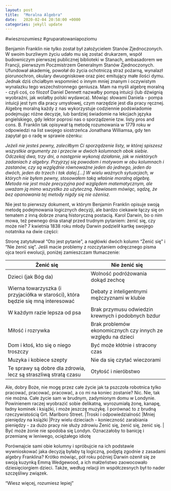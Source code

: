 ```yaml
---
layout: post
title:  "Moralna Algebra"
date:   2020-02-04 20:58:00 +0000
categories: jekyll update
---
```


#wieszrozumiesz
#gruparatowaniapoziomu


Benjamin Franklin nie tylko został był założycielem Stanów Zjednoczonych. W swoim burzliwym życiu udało mu się zostać drukarzem, współ budowniczym pierwszej publicznej biblioteki w Stanach, ambasadorem we Francji, pierwszym Poczmistrzem Generalnym Stanów Zjednoczonych. Ufundował akademię, powołał do życia ochotniczą straż pożarną, wynalazł piorunochron, okulary dwuogniskowe oraz piec emitujący małe ilości dymu. Jednak dziś chciałbym wspomnieć o innym mniej znanym i oczywistym wynalazku tego wszechstronnego geniusza. Mam na myśli algebrę moralną - czyli coś, co filozof Daniel Dennett nazwałby pompą intuicji (lub dźwignią wyobraźni, jak wolałby polski wydawca). Mówiąc słowami Daniela - pompa intuicji jest tym dla pracy umysłowej, czym narzędzie jest dla pracy ręcznej.
Algebrę moralną każdy z nas wykorzystuje codziennie podświadomie  podejmując różne decyzje, lub bardziej świadomie na lekcjach języka angielskiego, gdy lektor poprosi nas o sporządzenie tzw. listy pros and cons. B. Franklin tak opisywał tą metodę rozumowania w 1779 roku w odpowiedzi na list swojego siostrzeńca Jonathana Williamsa, gdy ten zapytał go o radę w sprawie ożenku:

*Jeżeli nie jesteś pewny, zaleciłbym Ci sporządzenie listy, w której spiszesz wszystkie argumenty za i przeciw w dwóch kolumnach obok siebie. Odczekaj dwa, trzy dni, a następnie wykonaj działanie, jak w niektórych zadaniach z algebry. Przyjrzyj się powodom i motywom w obu kolumnach i zastanów, czy są względnie równoważne jeden do jednego, jeden do dwóch, jeden do trzech i tak dalej.[...] W wielu ważnych sytuacjach, w których nie byłem pewny, stosowałem taką właśnie moralną algebrę. Metoda nie jest może precyzyjna pod względem matematycznym, ale uważam ją mimo wszystko za użyteczną. Nawiasem mówiąc, sądzę, że bez opanowania tej metody nigdy się nie ożenisz.*

Nie jest to pierwszy dokument, w którym Benjamin Franklin opisuje swoją metodę podejmowania logicznych decyzji, ale bardzo ciekawie łączy się on tematem z inną dobrze znaną historyczną postacią. Karol Darwin, bo o nim mowa, też pewnego dnia stanął przed trudnym pytaniem: żenić się, czy może nie? 7 kwietnia 1838 roku młody Darwin podzielił kartkę swojego notatnika na dwie części:


Stronę zatytułował “Oto jest pytanie”, a nagłówki dwóch kolumn “Żenić się” i “Nie żenić się”. Jeśli macie problemy z rozczytaniem odręcznego pisma ojca teorii ewolucji, poniżej zamieszczam tłumaczenie:

Żenić się | Nie żenić się
--- | ---
Dzieci (jak Bóg da) | Wolność podróżowania dokąd zechcę
Wierna towarzyszka (i przyjaciółka w starości), która będzie się mną interesować | Debaty z inteligentnymi mężczyznami w klubie
W każdym razie lepsza od psa | Brak przymusu odwiedzin krewnych i podobnych bzdur
Miłość i rozrywka | Brak problemów ekonomicznych czy innych ze względu na dzieci  
Dom i ktoś, kto się o niego troszczy | Być może kłótnie i stracony czas
Muzyka i kobiece szepty|Nie da się czytać wieczorami
Te sprawy są dobre dla zdrowia, lecz są straszliwą stratą czasu | Otyłość i nieróbstwo
Ale, dobry Boże, nie mogę przez całe życie jak ta pszczoła robotnica tylko pracować, pracować, pracować, a co mi na koniec zostanie? Nic. Nie, tak nie można. Całe życie sam w brudnym, zadymionym domu w Londynie. Powinienem raczej wyobrazić sobie delikatną, wyrozumiałą żonę, kanapę, ładny kominek i książki, i może jeszczę muzykę. I porównać to z brudną rzeczywistością Grt. Marlboro Street.
|Troski i odpowiedzialność
|Mniej pieniędzy na książki
|Przy wielu dzieciach - konieczność zarabiania pieniędzy - za dużo pracy nie służy zdrowiu
Żenić się, żenić się, żenić się. | Być może żonie nie spodoba się Londyn. Oznaczałoby to banicję i przemianę w leniwego, ociężałego idiotę

Porównajcie sami obie kolumny i spróbujcie na ich podstawie wywnioskować jaka decyzją byłaby tą logiczną, podjętą zgodnie z zasadami algebry Franklina? Krótko mówiąc, pół roku później Darwin ożenił się ze swoją kuzynką Emmą Wedgewood, a ich małżeństwo zaowocowało dziesięciorgiem dzieci. Także, według relacji im współczesnych był to nader szczęśliwy związek.


“Wiesz więcej, rozumiesz lepiej”
